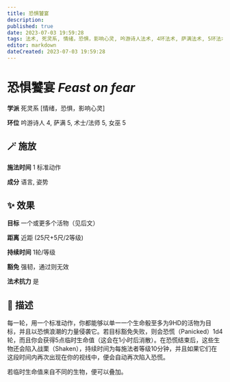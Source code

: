 ```yaml
---
title: 恐惧饕宴
description: 
published: true
date: 2023-07-03 19:59:28
tags: 法术, 死灵系, 情绪，恐惧，影响心灵, 吟游诗人法术, 4环法术, 萨满法术, 5环法术, 术士/法师法术, 女巫法术
editor: markdown
dateCreated: 2023-07-03 19:59:28
---
```


# **恐惧饕宴** *Feast on fear*

**学派** 死灵系 \[情绪，恐惧，影响心灵\] 

**环位** 吟游诗人 4, 萨满 5, 术士/法师 5, 女巫 5

## 🪄 施放

**施法时间** 1 标准动作

**成分** 语言, 姿势

## ✨ 效果 

**目标** 一个或更多个活物（见后文） 

**距离** 近距 (25尺+5尺/2等级)  

**持续时间** 1轮/等级 

**豁免** 强韧，通过则无效

**法术抗力** 是

## 📖 描述

每一轮，用一个标准动作，你都能够以单一一个生命骰至多为9HD的活物为目标，并且以恐惧浪潮的力量侵袭它。若目标豁免失败，则会恐慌（Panicked）1d4轮，而且你会获得5点临时生命值（这会在1小时后消散）。在恐慌结束后，这些生物还会陷入战栗（Shaken），持续时间为每施法者等级10分钟，并且如果它们在这段时间内再次出现在你的视线中，便会自动再次陷入恐慌。

若临时生命值来自不同的生物，便可以叠加。
    